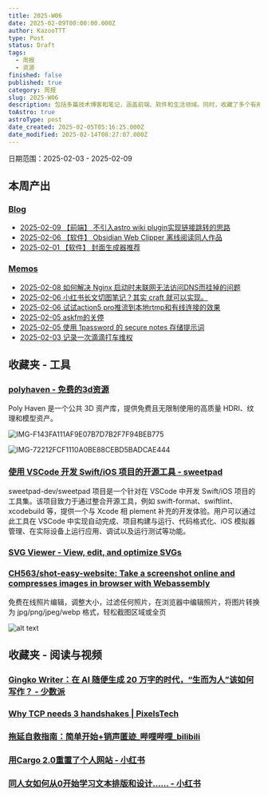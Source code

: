 ```yaml
---
title: 2025-W06
date: 2025-02-09T00:00:00.000Z
author: KazooTTT
type: Post
status: Draft
tags:
  - 周报
  - 资源
finished: false
published: true
category: 周报
slug: 2025-W06
description: 包括多篇技术博客和笔记，涵盖前端、软件和生活领域。同时，收藏了多个有用的工具和资源，包括3D资源库、iOS开发工具、SVG编辑器和在线照片编辑器。
toAstro: true
astroType: post
date_created: 2025-02-05T05:16:25.000Z
date_modified: 2025-02-14T08:27:07.000Z
---
```


日期范围：2025-02-03 - 2025-02-09

## 本周产出

### [Blog](https://blog.kazoottt.top/posts/)

- [2025-02-09 【前端】 不引入astro wiki plugin实现链接跳转的思路](https://blog.kazoottt.top/posts/redirect-links-without-astro-wiki-plugin/)
- [2025-02-06 【软件】 Obsidian Web Clipper 离线阅读同人作品](https://blog.kazoottt.top/posts/obsidian-web-clipper-offline-reading-fanfics/)
- [2025-02-01 【软件】 封面生成器推荐](https://blog.kazoottt.top/posts/cover-generator/)

### [Memos](https://blog.kazoottt.top/notes/)

- [2025-02-08 如何解决 Nginx 启动时未联网无法访问DNS而挂掉的问题](https://blog.kazoottt.top/notes/nginx-startup-fix-configure-local-hosts-file/)
- [2025-02-06 小红书长文切图笔记？其实 craft 就可以实现。](https://blog.kazoottt.top/notes/use-craft-to-cut-the-long-text-note-of-xiaohongshu/)
- [2025-02-06 试试action5 pro推流到本地rtmp和有线连接的效果](https://blog.kazoottt.top/notes/action5-pro-obs-rtmp/)
- [2025-02-05 askfm的关停](https://blog.kazoottt.top/notes/askfm-shutdown/)
- [2025-02-05 使用 1password 的 secure notes 存储提示词](https://blog.kazoottt.top/notes/use-1password-secure-notes-to-store-prompt-templates/)
- [2025-02-03 记录一次滴滴打车维权](https://blog.kazoottt.top/notes/record-a-ride-sharing-complaint/)

## 收藏夹 - 工具

### [polyhaven - 免费的3d资源](https://polyhaven.org/)

Poly Haven 是一个公共 3D 资产库，提供免费且无限制使用的高质量 HDRI、纹理和模型资产。

![IMG-F143FA111AF9E07B7D7B2F7F94BEB775](https://pictures.kazoottt.top/2025/02/20250210-f143fa111af9e07b7d7b2f7f94beb775.png)

![IMG-72212FCF1110A0BE88CEBD5BADCAE444](https://pictures.kazoottt.top/2025/02/20250210-72212fcf1110a0be88cebd5badcae444.png)

### [使用 VSCode 开发 Swift/iOS 项目的开源工具 - sweetpad](https://github.com/sweetpad-dev/sweetpad)

sweetpad-dev/sweetpad 项目是一个针对在 VSCode 中开发 Swift/iOS 项目的工具集。该项目致力于通过整合开源工具，例如 swift-format、swiftlint、xcodebuild 等，提供一个与 Xcode 相 plement 补充的开发体验。用户可以通过此工具在 VSCode 中实现自动完成、项目构建与运行、代码格式化、iOS 模拟器管理、在实际设备上运行应用、调试以及运行测试等功能。

### [SVG Viewer - View, edit, and optimize SVGs](https://www.svgviewer.dev/)

### [CH563/shot-easy-website: Take a screenshot online and compresses images in browser with Webassembly](https://github.com/CH563/shot-easy-website)

免费在线照片编辑，调整大小，过滤任何照片，在浏览器中编辑照片，将图片转换为 jpg/png/jpeg/webp 格式，轻松截图区域或全页

![alt text](https://pictures.kazoottt.top/2025/02/20250210-4b624298ac1c6e0079c8d3f78f63e9f0.png)

## 收藏夹 - 阅读与视频

### [Gingko Writer：在 AI 随便生成 20 万字的时代，“生而为人”该如何写作？ - 少数派](https://sspai.com/post/86369)

### [Why TCP needs 3 handshakes | PixelsTech](https://www.pixelstech.net/article/1727412048-Why-TCP-needs-3-handshakes)

### [拖延自救指南：简单开始+销声匿迹\_哔哩哔哩\_bilibili](https://b23.tv/6OuP02P)

### [用Cargo 2.0重置了个人网站 - 小红书](https://www.xiaohongshu.com/explore/67979be6000000001800d82c?app_platform=ios&app_version=8.69.4&share_from_user_hidden=true&xsec_source=app_share&type=normal&xsec_token=CBNUg7amY26oK6LjeocBQMTJ-LFKm63OcNtYxsXniFkc0=&author_share=1&xhsshare=CopyLink&shareRedId=N0tEMTNINk42NzUyOTgwNjY0OTc7PD9O&apptime=1737990471&share_id=9eebb8b2f09642158b79e5e5cace1380)

### [同人女如何从0开始学习文本排版和设计…… - 小红书](https://www.xiaohongshu.com/explore/6793a1600000000018005982?app_platform=ios&app_version=8.69.4&share_from_user_hidden=true&xsec_source=app_share&type=normal&xsec_token=CBJwO8yCrsK0aUaIg6WuwFGQW2ONdzwXfNflT9-A5XXqY=&author_share=1&xhsshare=CopyLink&shareRedId=N0tEMTNINk42NzUyOTgwNjY0OTc7PD9O&apptime=1737990326&share_id=315ac3025eb6422d8b9aff855f53ae17)
